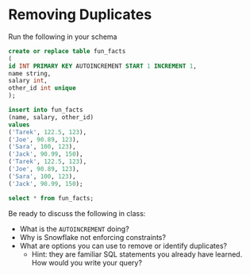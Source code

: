 # Removing Duplicates

Run the following in your schema

```sql
create or replace table fun_facts 
(
id INT PRIMARY KEY AUTOINCREMENT START 1 INCREMENT 1,
name string,
salary int,
other_id int unique 
);

insert into fun_facts
(name, salary, other_id)
values
('Tarek', 122.5, 123),
('Joe', 90.89, 123),
('Sara', 100, 123),
('Jack', 90.99, 150),
('Tarek', 122.5, 123),
('Joe', 90.89, 123),
('Sara', 100, 123),
('Jack', 90.99, 150);

select * from fun_facts;
```

Be ready to discuss the following in class:

* What is the `AUTOINCREMENT` doing?
* Why is Snowflake not enforcing constraints? 
* What are options you can use to remove or identify duplicates? 
  * Hint: they are familiar SQL statements you already have learned. How would you write your query?



